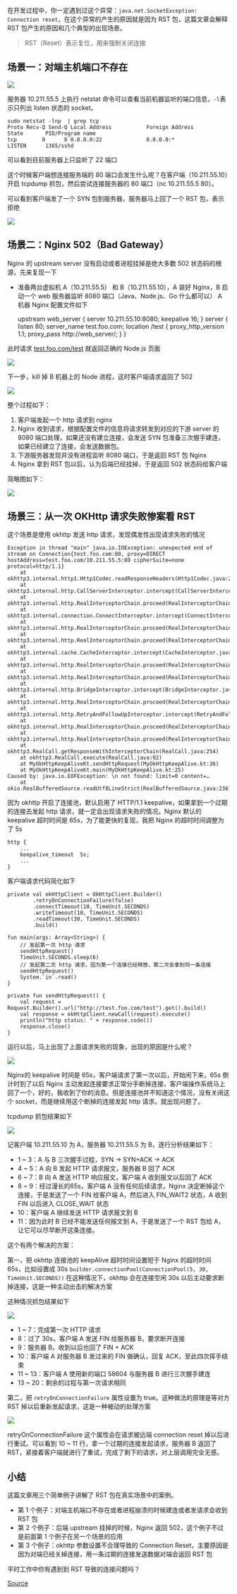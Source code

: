

在开发过程中，你一定遇到过这个异常：`java.net.SocketException: Connection reset`，在这个异常的产生的原因就是因为 RST 包，这篇文章会解释 RST 包产生的原因和几个典型的出现场景。

> RST（Reset）表示复位，用来强制关闭连接

场景一：对端主机端口不存在
-------------

![](https://user-gold-cdn.xitu.io/2019/4/9/16a02d36d895c715)

服务器 10.211.55.5 上执行 netstat 命令可以查看当前机器监听的端口信息，`-l`表示只列出 listen 状态的 socket。

    sudo netstat -lnp  | grep tcp
    Proto Recv-Q Send-Q Local Address           Foreign Address         State       PID/Program name
    tcp        0      0 0.0.0.0:22              0.0.0.0:*               LISTEN      1365/sshd             


可以看到目前服务器上只监听了 22 端口

这个时候客户端想连接服务端的 80 端口会发生什么呢？在客户端（10.211.55.10）开启 tcpdump 抓包，然后尝试连接服务器的 80 端口（nc 10.211.55.5 80）。

可以看到客户端发了一个 SYN 包到服务器，服务器马上回了一个 RST 包，表示拒绝

![](https://user-gold-cdn.xitu.io/2019/4/9/16a02d36d90e3b8c)

场景二：Nginx 502（Bad Gateway）
--------------------------

Nginx 的 upstream server 没有启动或者进程挂掉是绝大多数 502 状态码的根源，先来复现一下

*   准备两台虚拟机 A（10.211.55.5） 和 B（10.211.55.10），A 装好 Nginx，B 启动一个 web 服务器监听 8080 端口（Java、Node.js、Go 什么都可以） A 机器 Nginx 配置文件如下

    upstream web_server {
            server 10.211.55.10:8080;
            keepalive 16;
    }
    server {
            listen 80;
            server_name test.foo.com;
            location /test {
                    proxy_http_version 1.1;
                    proxy_pass http://web_server/;
            }
    }
    

此时请求 [test.foo.com/test](http://test.foo.com/test) 就返回正确的 Node.js 页面

![](https://user-gold-cdn.xitu.io/2019/4/9/16a02d36d92f6658)

下一步，kill 掉 B 机器上的 Node 进程，这时客户端请求返回了 502

![](https://user-gold-cdn.xitu.io/2019/4/9/16a02d36d91aba26)

整个过程如下：

1.  客户端发起一个 http 请求到 nginx
2.  Nginx 收到请求，根据配置文件的信息将请求转发到对应的下游 server 的 8080 端口处理，如果还没有建立连接，会发送 SYN 包准备三次握手建连，如果已经建立了连接，会发送数据包。
3.  下游服务器发现并没有进程监听 8080 端口，于是返回 RST 包 Nginx
4.  Nginx 拿到 RST 包以后，认为后端已经挂掉，于是返回 502 状态码给客户端

简略图如下：

![](https://user-gold-cdn.xitu.io/2019/4/9/16a02d36d94f8794)

场景三：从一次 OKHttp 请求失败惨案看 RST
--------------------------

这个场景是使用 okhttp 发送 http 请求，发现偶发性出现请求失败的情况

    Exception in thread "main" java.io.IOException: unexpected end of stream on Connection{test.foo.com:80, proxy=DIRECT hostAddress=test.foo.com/10.211.55.5:80 cipherSuite=none protocol=http/1.1}
    	at okhttp3.internal.http1.Http1Codec.readResponseHeaders(Http1Codec.java:208)
    	at okhttp3.internal.http.CallServerInterceptor.intercept(CallServerInterceptor.java:88)
    	at okhttp3.internal.http.RealInterceptorChain.proceed(RealInterceptorChain.java:147)
    	at okhttp3.internal.connection.ConnectInterceptor.intercept(ConnectInterceptor.java:45)
    	at okhttp3.internal.http.RealInterceptorChain.proceed(RealInterceptorChain.java:147)
    	at okhttp3.internal.http.RealInterceptorChain.proceed(RealInterceptorChain.java:121)
    	at okhttp3.internal.cache.CacheInterceptor.intercept(CacheInterceptor.java:93)
    	at okhttp3.internal.http.RealInterceptorChain.proceed(RealInterceptorChain.java:147)
    	at okhttp3.internal.http.RealInterceptorChain.proceed(RealInterceptorChain.java:121)
    	at okhttp3.internal.http.BridgeInterceptor.intercept(BridgeInterceptor.java:93)
    	at okhttp3.internal.http.RealInterceptorChain.proceed(RealInterceptorChain.java:147)
    	at okhttp3.internal.http.RetryAndFollowUpInterceptor.intercept(RetryAndFollowUpInterceptor.java:126)
    	at okhttp3.internal.http.RealInterceptorChain.proceed(RealInterceptorChain.java:147)
    	at okhttp3.internal.http.RealInterceptorChain.proceed(RealInterceptorChain.java:121)
    	at okhttp3.RealCall.getResponseWithInterceptorChain(RealCall.java:254)
    	at okhttp3.RealCall.execute(RealCall.java:92)
    	at MyOkHttpKeepAliveKt.sendHttpRequest(MyOkHttpKeepAlive.kt:36)
    	at MyOkHttpKeepAliveKt.main(MyOkHttpKeepAlive.kt:25)
    Caused by: java.io.EOFException: \n not found: limit=0 content=…
    	at okio.RealBufferedSource.readUtf8LineStrict(RealBufferedSource.java:236)


因为 okhttp 开启了连接池，默认启用了 HTTP/1.1 keepalive，如果拿到一个过期的连接去发起 http 请求，就一定会出现请求失败的情况。Nginx 默认的 keepalive 超时时间是 65s，为了能更快的复现，我把 Nginx 的超时时间调整为了 5s

    http {
        ...
        keepalive_timeout  5s;
        ...
    }


客户端请求代码简化如下

    private val okHttpClient = OkHttpClient.Builder()
            .retryOnConnectionFailure(false)
            .connectTimeout(10, TimeUnit.SECONDS)
            .writeTimeout(10, TimeUnit.SECONDS)
            .readTimeout(30, TimeUnit.SECONDS)
            .build()
    
    fun main(args: Array<String>) {
        // 发起第一次 http 请求
        sendHttpRequest()
        TimeUnit.SECONDS.sleep(6)
        // 发起第二次 http 请求，因为第一个连接已经释放，第二次会拿到同一条连接
        sendHttpRequest()
        System.`in`.read()
    }
    
    private fun sendHttpRequest() {
        val request = Request.Builder().url("http://test.foo.com/test").get().build()
        val response = okHttpClient.newCall(request).execute()
        println("http status: " + response.code())
        response.close()
    }


运行以后，马上出现了上面请求失败的现象，出现的原因是什么呢？

![](https://user-gold-cdn.xitu.io/2019/4/9/16a02d36d967081a)

Nginx的 keepalive 时间是 65s，客户端请求了第一次以后，开始闲下来，65s 倒计时到了以后 Nginx 主动发起连接要求正常分手断掉连接，客户端操作系统马上回了一个，好的，我收到了你的消息。但是连接池并不知道这个情况，没有关闭这个 socket，而是继续用这个断掉的连接发起 http 请求。就出现问题了。

tcpdump 抓包结果如下

![](https://user-gold-cdn.xitu.io/2019/4/9/16a02d3800e2cf4e)

记客户端 10.211.55.10 为 A，服务器 10.211.55.5 为 B，逐行分析结果如下：

*   1 ~ 3：A 与 B 三次握手过程，SYN -> SYN+ACK -> ACK
*   4 ~ 5：A 向 B 发起 HTTP 请求报文，服务器 B 回了 ACK
*   6 ~ 7：B 向 A 发送 HTTP 响应报文，客户端 A 收到报文以后回了 ACK
*   8 ~ 9：经过漫长的65s，客户端 A 没有任何后续请求，Nginx 决定断掉这个连接，于是发送了一个 FIN 给客户端 A，然后进入 FIN\_WAIT2 状态，A 收到 FIN 以后进入 CLOSE\_WAIT 状态
*   10：客户端 A 继续发送 HTTP 请求报文到 B
*   11：因为此时 B 已经不能发送任何报文到 A，于是发送了一个 RST 包给 A，让它可以尽早断开这条连接。

这个有两个解决的方案：

第一，把 okhttp 连接池的 keepAlive 超时时间设置短于 Nginx 的超时时间 65s，比如设置成 30s `builder.connectionPool(ConnectionPool(5, 30, TimeUnit.SECONDS))` 在这种情况下，okhttp 会在连接空闲 30s 以后主动要求断掉连接，这是一种主动出击的解决方案

这种情况抓包结果如下

![](https://user-gold-cdn.xitu.io/2019/4/9/16a02d38011fb40f)

*   1 ~ 7：完成第一次 HTTP 请求
*   8：过了 30s，客户端 A 发送 FIN 给服务器 B，要求断开连接
*   9：服务器 B，收到以后也回了 FIN + ACK
*   10：客户端 A 对服务器 B 发过来的 FIN 做确认，回复 ACK，至此四次挥手结束
*   11 ~ 13：客户端 A 使用新的端口 58604 与服务器 B 进行三次握手建连
*   13 ~ 20：剩余的过程与第一次请求相同

第二，把 `retryOnConnectionFailure` 属性设置为 true。这种做法的原理是等对方 RST 掉以后重新发起请求，这是一种被动的处理方案

![](https://user-gold-cdn.xitu.io/2019/4/9/16a02d38011422ba)

retryOnConnectionFailure 这个属性会在请求被远端 connection reset 掉以后进行重试。可以看到 10 ~ 11 行，拿一个过期的连接发起请求，服务器 B 返回了 RST，紧接着客户端就进行了重试，完成了剩下的请求，对上层调用完全无感。

小结
--

这篇文章用三个简单例子讲解了 RST 包在真实场景中的案例。

*   第 1 个例子：对端主机端口不存在或者进程崩溃的时候建连或者发请求会收到 RST 包
*   第 2 个例子：后端 upstream 挂掉的时候，Nginx 返回 502，这个例子不过是前面第 1 个例子在另一个场景的应用
*   第 3 个例子：okhttp 参数设置不合理导致的 Connection Reset，主要原因是因为对端已经关掉连接，用一条过期的连接发送数据对端会返回 RST 包

平时工作中你有遇到到 RST 导致的连接问题吗？


[Source](https://juejin.im/book/6844733788681928712/section/6844733788853895181)